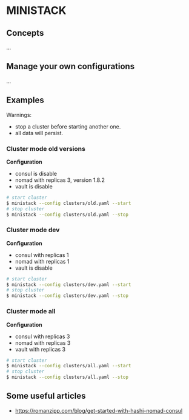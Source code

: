 # MINISTACK

## Concepts

...

## Manage your own configurations

...

## Examples

Warnings:
* stop a cluster before starting another one.
* all data will persist.

### Cluster mode old versions

__Configuration__
* consul is disable
* nomad with replicas 3, version 1.8.2
* vault is disable

```sh
# start cluster
$ ministack --config clusters/old.yaml --start
# stop cluster
$ ministack --config clusters/old.yaml --stop
```

### Cluster mode dev

__Configuration__
* consul with replicas 1
* nomad with replicas 1
* vault is disable

```sh
# start cluster
$ ministack --config clusters/dev.yaml --start
# stop cluster
$ ministack --config clusters/dev.yaml --stop
```

### Cluster mode all

__Configuration__
* consul with replicas 3
* nomad with replicas 3
* vault with replicas 3

```sh
# start cluster
$ ministack --config clusters/all.yaml --start
# stop cluster
$ ministack --config clusters/all.yaml --stop
```

## Some useful articles

* https://romanzipp.com/blog/get-started-with-hashi-nomad-consul
